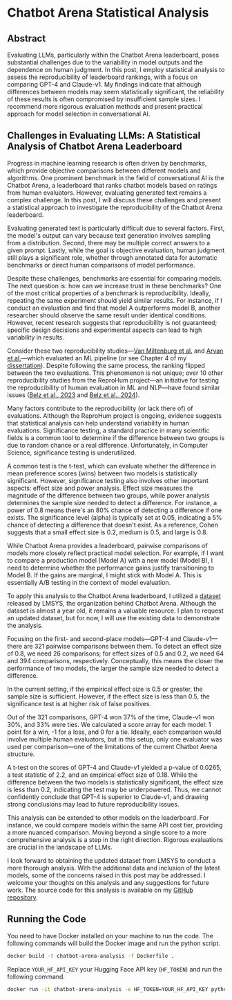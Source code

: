 # Chatbot Arena Statistical Analysis

## Abstract

Evaluating LLMs, particularly within the Chatbot Arena leaderboard, poses substantial challenges due to the variability in model outputs and the dependence on human judgment. In this post, I employ statistical analysis to assess the reproducibility of leaderboard rankings, with a focus on comparing GPT-4 and Claude-v1. My findings indicate that although differences between models may seem statistically significant, the reliability of these results is often compromised by insufficient sample sizes. I recommend more rigorous evaluation methods and present practical approach for model selection in conversational AI.

## Challenges in Evaluating LLMs: A Statistical Analysis of Chatbot Arena Leaderboard

Progress in machine learning research is often driven by benchmarks, which provide objective comparisons between different models and algorithms. One prominent benchmark in the field of conversational AI is the Chatbot Arena, a leaderboard that ranks chatbot models based on ratings from human evaluators. However, evaluating generated text remains a complex challenge. In this post, I will discuss these challenges and present a statistical approach to investigate the reproducibility of the Chatbot Arena leaderboard.

Evaluating generated text is particularly difficult due to several factors. First, the model's output can vary because text generation involves sampling from a distribution. Second, there may be multiple correct answers to a given prompt. Lastly, while the goal is objective evaluation, human judgment still plays a significant role, whether through annotated data for automatic benchmarks or direct human comparisons of model performance.

Despite these challenges, benchmarks are essential for comparing models. The next question is: how can we increase trust in these benchmarks? One of the most critical properties of a benchmark is reproducibility. Ideally, repeating the same experiment should yield similar results. For instance, if I conduct an evaluation and find that model A outperforms model B, another researcher should observe the same result under identical conditions. However, recent research suggests that reproducibility is not guaranteed; specific design decisions and experimental aspects can lead to high variability in results.

Consider these two reproducibility studies—[Van Miltenburg et al.](https://aclanthology.org/2023.humeval-1.7.pdf) and [Arvan et al.](https://aclanthology.org/2023.humeval-1.8.pdf)—which evaluated an ML pipeline (or see Chapter 4 of my [dissertation](https://mo-arvan.github.io/assets/pdf/papers/Mohammad_Arvan_Thesis.pdf)). Despite following the same process, the ranking flipped between the two evaluations. This phenomenon is not unique; over 10 other reproducibility studies from the ReproHum project—an initiative for testing the reproducibility of human evaluation in ML and NLP—have found similar issues ([Belz et al., 2023](https://aclanthology.org/2023.humeval-1.4.pdf) and [Belz et al., 2024](https://aclanthology.org/2024.humeval-1.9.pdf)).

Many factors contribute to the reproducibility (or lack there of) of evaluations. Although the ReproHum project is ongoing, evidence suggests that statistical analysis can help understand variability in human evaluations. Significance testing, a standard practice in many scientific fields is a common tool to determine if the difference between two groups is due to random chance or a real difference. Unfortunately, in Computer Science, significance testing is underutilized.

A common test is the t-test, which can evaluate whether the difference in mean preference scores (wins) between two models is statistically significant. However, significance testing also involves other important aspects: effect size and power analysis. Effect size measures the magnitude of the difference between two groups, while power analysis determines the sample size needed to detect a difference. For instance, a power of 0.8 means there's an 80% chance of detecting a difference if one exists. The significance level (alpha) is typically set at 0.05, indicating a 5% chance of detecting a difference that doesn't exist. As a reference, Cohen suggests that a small effect size is 0.2, medium is 0.5, and large is 0.8.

While Chatbot Arena provides a leaderboard, pairwise comparisons of models more closely reflect practical model selection. For example, if I want to compare a production model (Model A) with a new model (Model B), I need to determine whether the performance gains justify transitioning to Model B. If the gains are marginal, I might stick with Model A. This is essentially A/B testing in the context of model evaluation.

To apply this analysis to the Chatbot Arena leaderboard, I utilized a [dataset](https://huggingface.co/datasets/lmsys/chatbot_arena_conversations) released by LMSYS, the organization behind Chatbot Arena. Although the dataset is almost a year old, it remains a valuable resource. I plan to request an updated dataset, but for now, I will use the existing data to demonstrate the analysis.

Focusing on the first- and second-place models—GPT-4 and Claude-v1—there are 321 pairwise comparisons between them. To detect an effect size of 0.8, we need 26 comparisons; for effect sizes of 0.5 and 0.2, we need 64 and 394 comparisons, respectively. 
Conceptually, this means the closer the performance of two models, the larger the sample size needed to detect a difference.

In the current setting, if the empirical effect size is 0.5 or greater, the sample size is sufficient. However, if the effect size is less than 0.5, the significance test is at higher risk of false positives.

Out of the 321 comparisons, GPT-4 won 37% of the time, Claude-v1 won 30%, and 33% were ties. We calculated a score array for each model: 1 point for a win, -1 for a loss, and 0 for a tie. Ideally, each comparison would involve multiple human evaluators, but in this setup, only one evaluator was used per comparison—one of the limitations of the current Chatbot Arena structure.

A t-test on the scores of GPT-4 and Claude-v1 yielded a p-value of 0.0265, a test statistic of 2.2, and an empirical effect size of 0.18. While the difference between the two models is statistically significant, the effect size is less than 0.2, indicating the test may be underpowered. Thus, we cannot confidently conclude that GPT-4 is superior to Claude-v1, and drawing strong conclusions may lead to future reproducibility issues.

This analysis can be extended to other models on the leaderboard. For instance, we could compare models within the same API cost tier, providing a more nuanced comparison. Moving beyond a single score to a more comprehensive analysis is a step in the right direction. Rigorous evaluations are crucial in the landscape of LLMs. 

I look forward to obtaining the updated dataset from LMSYS to conduct a more thorough analysis. With the additional data and inclusion of the latest models, some of the concerns raised in this post may be addressed. I welcome your thoughts on this analysis and any suggestions for future work. The source code for this analysis is available on my [GitHub repository](https://github.com/mo-arvan/chatbot-arena-analysis).

## Running the Code

You need to have Docker installed on your machine to run the code. The following commands will build the Docker image and run the python script.

```bash
docker build -t chatbot-arena-analysis -f Dockerfile .
```
Replace `YOUR_HF_API_KEY` your Hugging Face API key (`HF_TOKEN`) and run the following command.

```bash
docker run -it chatbot-arena-analysis -e HF_TOKEN=YOUR_HF_API_KEY python chatbot_arena_statistical_analysis.py
```